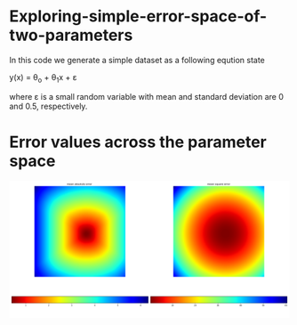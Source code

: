 # Exploring-simple-error-space-of-two-parameters
In this code we generate a simple dataset as a following eqution state

y(x) = &theta;<sub>o</sub> + &theta;<sub>1</sub>x + &epsilon;

where &epsilon; is a small random variable with mean and standard deviation are 0 and 0.5, respectively.
# Error values across the parameter space
![fig](https://github.com/zaky-fetoh/exploring-simple-error-space-of-two-parameters/blob/main/Figure_1.png)
